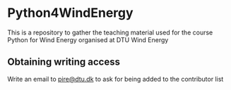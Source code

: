 Python4WindEnergy
=================

This is a repository to gather the teaching material used for the course Python for Wind Energy organised at DTU Wind Energy

Obtaining writing access
------------------------

Write an email to pire@dtu.dk to ask for being added to the contributor list
